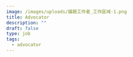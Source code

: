 ```yaml
---
image: /images/uploads/議題工作者_工作區域-1.png
title: Advocator
description: ""
draft: false
type: job
tags:
  - advocator
---
```

